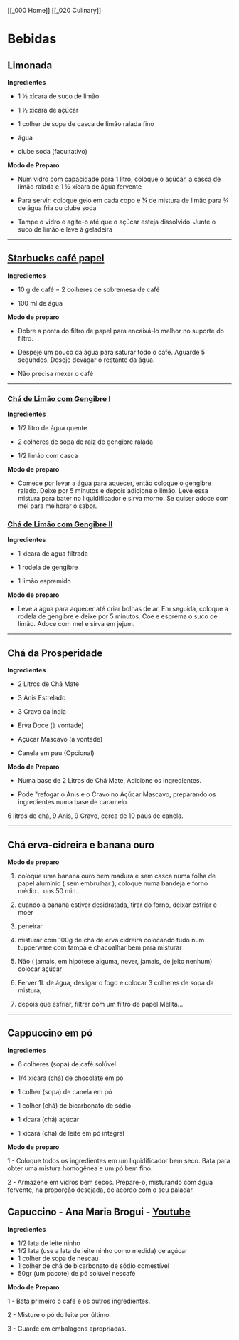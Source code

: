 [[_000 Home]]
[[_020 Culinary]]

# Bebidas

## Limonada

**Ingredientes**

- 1 ½ xícara de suco de limão

- 1 ½ xícara de açúcar

- 1 colher de sopa de casca de limão ralada fino

- água

- clube soda (facultativo)

**Modo de Preparo**

- Num vidro com capacidade para 1 litro, coloque o açúcar, a casca de limão ralada e 1 ½ xícara de água fervente

- Para servir: coloque gelo em cada copo e ¼ de mistura de limão para ¾ de água fria ou clube soda

- Tampe o vidro e agite-o até que o açúcar esteja dissolvido. Junte o suco de limão e leve à geladeira

---

## [Starbucks café papel](https://www.youtube.com/watch?v=pt4iWtNIXUg)

**Ingredientes** 

- 10 g de café = 2 colheres de sobremesa de café

- 100 ml de água
  
**Modo de preparo**

- Dobre a ponta do filtro de papel para encaixá-lo melhor no suporte do filtro.
  
- Despeje um pouco da água para saturar todo o café. Aguarde 5 segundos. Deseje devagar o restante da água.

- Não precisa mexer o café

---

### [Chá de Limão com Gengibre I](https://www.mundoboaforma.com.br/como-fazer-cha-de-limao-com-gengibre-receitabeneficios-e-dicas/)

**Ingredientes**

- 1/2 litro de água quente

- 2 colheres de sopa de raiz de gengibre ralada

- 1/2 limão com casca
  
**Modo de preparo**

- Comece por levar a água para aquecer, então coloque o gengibre ralado. Deixe por 5 minutos e depois adicione o limão. Leve essa mistura para bater no liquidificador e sirva morno. Se quiser adoce com mel para melhorar o sabor.

  
### [Chá de Limão com Gengibre II](https://www.mundoboaforma.com.br/como-fazer-cha-de-limao-com-gengibre-receitabeneficios-e-dicas/)

**Ingredientes**

- 1 xícara de água filtrada

- 1 rodela de gengibre

- 1 limão espremido

**Modo de preparo**

- Leve a água para aquecer até criar bolhas de ar. Em seguida, coloque a rodela de gengibre e deixe por 5 minutos. Coe e esprema o suco de limão. Adoce com mel e sirva em jejum.

---

## Chá da Prosperidade

**Ingredientes**

- 2 Litros de Chá Mate
 
- 3 Anis Estrelado

- 3 Cravo da Índia

- Erva Doce (à vontade)

- Açúcar Mascavo (à vontade)

- Canela em pau (Opcional)

**Modo de Preparo**

- Numa base de 2 Litros de Chá Mate, Adicione os ingredientes.

- Pode "refogar o Anis e o Cravo no Açúcar Mascavo, preparando os ingredientes numa base de caramelo.

6 litros de chá, 9 Anis, 9 Cravo, cerca de 10 paus de canela.

---

## Chá erva-cidreira e banana ouro

**Modo de preparo**

1. coloque uma banana ouro bem madura e sem casca numa folha de papel alumínio ( sem embrulhar ), coloque numa bandeja e forno médio... uns 50 min...

2. quando a banana estiver desidratada, tirar do forno, deixar esfriar e moer

3. peneirar

4. misturar com 100g de chá de erva cidreira colocando tudo num tupperware com tampa e chacoalhar bem para misturar

5. Não ( jamais, em hipótese alguma, never, jamais, de jeito nenhum) colocar açúcar

6. Ferver 1L de água, desligar o fogo e colocar 3 colheres de sopa da mistura,

7. depois que esfriar, filtrar com um filtro de papel Melita...

---

## Cappuccino em pó

**Ingredientes**

- 6 colheres (sopa) de café solúvel

- 1/4 xícara (chá) de chocolate em pó

- 1 colher (sopa) de canela em pó

- 1 colher (chá) de bicarbonato de sódio

- 1 xícara (chá) açúcar

- 1 xícara (chá) de leite em pó integral

**Modo de preparo**

1 - Coloque todos os ingredientes em um liquidificador bem seco. Bata para obter uma mistura homogênea e um pó bem fino. 

2 - Armazene em vidros bem secos. Prepare-o, misturando com água fervente, na proporção desejada, de acordo com o seu paladar.

## Capuccino - Ana Maria Brogui - [Youtube](https://www.youtube.com/watch?v=OcS4qOFByZ0)

**Ingredientes**

- 1/2 lata de leite ninho
- 1/2 lata (use a lata de leite ninho como medida) de açúcar
- 1 colher de sopa de nescau
- 1 colher de chá de bicarbonato de sódio comestível
- 50gr (um pacote) de pó solúvel nescafé

**Modo de Preparo**

1 - Bata primeiro o café e os outros ingredientes.

2 - Misture o pó do leite por último. 

3 - Guarde em embalagens apropriadas.